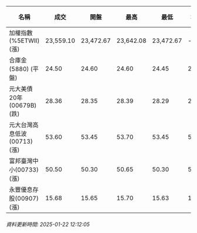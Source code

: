 | 名稱 | 成交 | 開盤 | 最高 | 最低 | 均價 | 成交金額(億) | 昨收 | 漲跌幅 | 漲跌 | 總量 | 昨量 | 振幅 |
| -------- | -------- | -------- | -------- |-------- | -------- | -------- |-------- |-------- |-------- | -------- | -------- |-------- |
|加權指數(%5ETWII) (漲)|23,559.10|23,472.67|23,642.08|23,472.67|-|2,360.11|23,300.01|1.11%|259.09|3,539,083|0|0.73%|
|合庫金(5880) (平盤)|24.50|24.60|24.60|24.45|24.53|1.15|24.50|0.00%|0.00|4,694|4,779|0.61%|
|元大美債20年(00679B) (跌)|28.36|28.35|28.39|28.29|28.35|4.15|28.46|0.35%|0.10|14,627|36,203|0.35%|
|元大台灣高息低波(00713) (漲)|53.60|53.45|53.70|53.45|53.58|2.03|53.40|0.37%|0.20|3,780|5,422|0.47%|
|富邦臺灣中小(00733) (漲)|50.50|50.30|50.65|50.30|50.41|0.696|50.20|0.60%|0.30|1,380|979|0.70%|
|永豐優息存股(00907) (漲)|15.68|15.65|15.70|15.63|15.67|0.175|15.60|0.51%|0.08|1,117|3,283|0.45%|
###### 資料更新時間: 2025-01-22 12:12:05